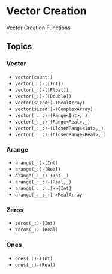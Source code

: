 # Vector Creation

Vector Creation Functions

## Topics

### Vector

- ``vector(count:)``
- ``vector(_:)-([Int])``
- ``vector(_:)-([Float])``
- ``vector(_:)-([Double])``
- ``vector(sized:)-(RealArray)``
- ``vector(sized:)-(ComplexArray)``
- ``vector(_:_:)-(Range<Int>,_)``
- ``vector(_:_:)-(Range<Real>,_)``
- ``vector(_:_:)-(ClosedRange<Int>,_)``
- ``vector(_:_:)-(ClosedRange<Real>,_)``

### Arange

- ``arange(_:)-(Int)``
- ``arange(_:)-(Real)``
- ``arange(_:_:)-(Int,_)``
- ``arange(_:_:)-(Real,_)``
- ``arange(_:_:_:)->[Int]``
- ``arange(_:_:_:)->RealArray``

### Zeros

- ``zeros(_:)-(Int)``
- ``zeros(_:)-(Real)``

### Ones

- ``ones(_:)-(Int)``
- ``ones(_:)-(Real)``
